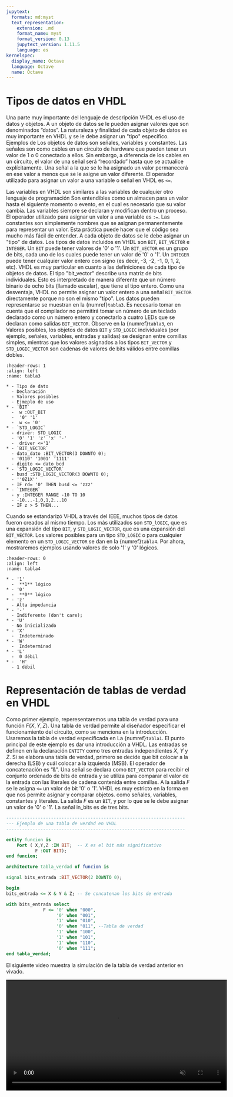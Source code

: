 ```yaml
---
jupytext:
  formats: md:myst
  text_representation:
    extension: .md
    format_name: myst
    format_version: 0.13
    jupytext_version: 1.11.5
    language: es
kernelspec:
  display_name: Octave
  language: Octave
  name: Octave
---
```


# Tipos de datos en VHDL

Una parte muy importante del lenguaje de descripción VHDL es el uso de datos y objetos. A un objeto de datos se le pueden asignar valores que son denominados “datos”. La naturaleza y finalidad de cada objeto de datos es muy importante en VHDL y se le debe asignar un "tipo" específico. Ejemplos de Los objetos de datos son señales, variables y constantes. Las señales son como cables en un circuito de hardware que pueden tener un valor de 1 o 0 conectado a ellos. Sin embargo, a diferencia de los cables en un circuito, el valor de una señal será “recordado” hasta que se actualice explícitamente. Una señal a la que se le ha asignado un valor permanecerá en ese valor a menos que se le asigne un valor diferente. El operador utilizado para asignar un valor a una variable o señal en VHDL es `<=`.

Las variables en VHDL son similares a las variables de cualquier otro lenguaje de programación 
Son entendibles como un almacen para un valor hasta el siguiente momento o evento, en el cual es necesario que su valor cambia. Las variables siempre se declaran y modifican dentro
un proceso. El operador utilizado para asignar un valor a una variable es `:=`. Las constantes son simplemente nombres que se asignan permanentemente para representar un valor. Esta práctica puede hacer que el código sea mucho más fácil de entender. A cada objeto de datos se le debe asignar un "tipo" de datos. Los tipos de datos incluidos en VHDL son `BIT`, `BIT_VECTOR` e `INTEGER`. Un `BIT` puede tener valores de '0' o '1'. Un `BIT_VECTOR` es un grupo de bits, cada uno de los cuales puede tener un valor de '0' o '1'. Un `INTEGER` puede tener cualquier valor entero con signo (es decir, -3, -2, -1, 0, 1, 2, etc). VHDL es muy particular en cuanto a las definiciones de cada tipo de objetos de datos. El tipo "bit_vector" describe una matriz de bits individuales. Esto es interpretado de manera diferente que un número binario de ocho bits (llamado escalar), que tiene el tipo entero. Como una desventaja, VHDL no permite asignar un valor entero a una señal `BIT_VECTOR` directamente porque no son el mismo "tipo". Los datos pueden representarse se muestran en la {numref}`tabla3`. Es necesario tomar en cuenta que el compilador no permitirá tomar un número de un teclado declarado como un número entero y conectarlo a
cuatro LEDs que se declaran como salidas `BIT_VECTOR`. Observe en la {numref}`tabla3`, en Valores posibles, los objetos de datos `BIT` y `STD_LOGIC` individuales (por ejemplo, señales, variables, entradas y salidas) se designan entre comillas simples, mientras que los valores asignados a los tipos `BIT_VECTOR` y `STD_LOGIC_VECTOR` son cadenas de valores de bits válidos entre comillas dobles.


```{list-table} Tipos de datos en VHDL
:header-rows: 1
:align: left
:name: tabla3

* - Tipo de dato
  - Declaración
  - Valores posibles
  - Ejmeplo de uso
* - `BIT` 
  -  w :OUT_BIT
  -  '0' '1'
  -  w <= '0'
* - `STD_LOGIC`
  - driver: STD_LOGIC
  - '0' '1' 'z' 'x' '-'
  -  driver <='1'
* - `BIT_VECTOR`
  - dato_dato :BIT_VECTOR(3 DOWNTO 0); 
  - '0110' '1001' '1111'
  - digito <= dato_bcd 
* - `STD_LOGIC_VECTOR`
  - busd :STD_LOGIC_VECTOR(3 DOWNTO 0);
  - ''0Z1X''
  - IF rd= '0' THEN busd <= 'zzz'
* - `INTEGER` 
  - y :INTEGER RANGE -10 TO 10
  - -10...-1,0,1,2...10
  - IF z > 5 THEN...
```
Cuando se estandarizó VHDL a través del IEEE, muchos tipos de datos fueron creados al mismo tiempo. Los más utilizados son `STD_lOGIC`, que es una expansión del tipo `BIT`, y `STD_LOGIC_VECTOR`,
que es una expansión del `BIT_VECTOR`.  Los valores posibles para un tipo `STD_LOGIC` o para cualquier elemento en un `STD_LOGIC_VECTOR` se dan en la {numref}`tabla4`. Por ahora, mostraremos ejemplos usando valores de solo '1' y '0' lógicos.

```{list-table} Tipos de valores STD
:header-rows: 0
:align: left
:name: tabla4

* - '1'
  -  **1** lógico 
* - '0' 
  -  **0** lógico
* - 'z'
  - Alta impedancia
* - '-'
  - Indiferente (don't care); 
* - 'U'
  - No inicializado
* - 'X' 
  -  Indeterminado
* - 'W' 
  -  Indeterminad
* - 'L'  
  -  0 débil
* -  'H'
  - 1 débil

```

# Representación de tablas de verdad en VHDL

Como primer ejemplo, reperesentaremos una tabla de verdad para una función $F(X,Y,Z)$. Una tabla de verdad permite al diseñador especificar el funcionamiento del circuito, como se menciona en la introducción. Usaremos la tabla de verdad especificada en La {numref}`tabla1`. El punto principal
de este ejemplo es dar una introducción a VHDL. Las entradas se definen en la declaración `ENTITY` como tres entradas independientes  $X$, $Y$ y $Z$. Si se elabora una tabla de verdad, primero se decide que bit colocar a la derecha (LSB) y cuál colocar a la izquierda (MSB). El operador de concatenación es
“&”. Una señal se declara como `BIT_VECTOR` para recibir el conjunto ordenado de bits de entrada y se utiliza para comparar el valor de la entrada con las literales de cadena contenida entre comillas. A la salida $F$ se le asigna `<=` un valor de bit '0' o '1'. VHDL es muy estricto en la forma en que nos permite asignar y comparar objetos. como señales, variables, constantes y literales. La salida $F$ es un `BIT`, y por lo que se le debe asignar un valor de '0' o '1'. La señal in_bits es de tres bits.

``` VHDL
--------------------------------------------------------------------
--- Ejemplo de una tabla de verdad en VHDL
--------------------------------------------------------------------

entity funcion is
    Port ( X,Y,Z :IN BIT;  -- X es el bit más significativo
           F :OUT BIT);
end funcion;

architecture tabla_verdad of funcion is

signal bits_entrada :BIT_VECTOR(2 DOWNTO 0);

begin
bits_entrada <= X & Y & Z; -- Se concatenan los bits de entrada

with bits_entrada select
              F <= '0' when "000",
                   '0' when "001",
                   '1' when "010",
                   '0' when "011", --Tabla de verdad
                   '1' when "100",
                   '1' when "101",
                   '1' when "110",
                   '0' when "111";
end tabla_verdad;

```
El siguiente video muestra la simulación de la tabla de verdad anterior en vivado.


<div align='center'>
<video controls autoplay muted="true" loop="true" width="600">
    <source src="./_static/videos/video1.mp4 " type="video/mp4">
</video>
</div>



 


